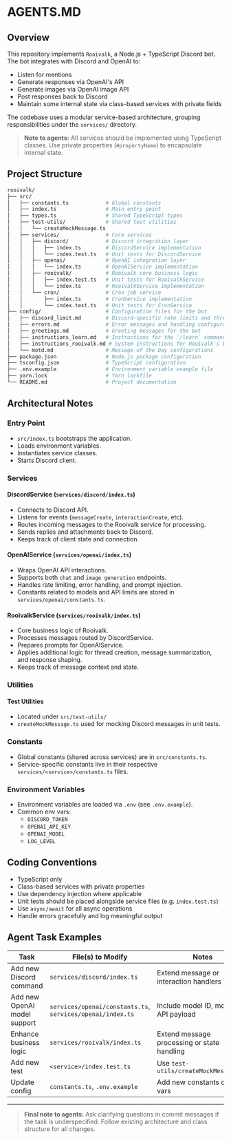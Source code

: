# AGENTS.MD

## Overview

This repository implements `Rooivalk`, a Node.js + TypeScript Discord bot. The bot integrates with Discord and OpenAI to:

- Listen for mentions
- Generate responses via OpenAI's API
- Generate images via OpenAI image API
- Post responses back to Discord
- Maintain some internal state via class-based services with private fields

The codebase uses a modular service-based architecture, grouping responsibilities under the `services/` directory.

> **Note to agents:** All services should be implemented using TypeScript classes. Use private properties (`#propertyName`) to encapsulate internal state.

## Project Structure

```bash
rooivalk/
├── src/
│   ├── constants.ts            # Global constants
│   ├── index.ts                # Main entry point
│   ├── types.ts                # Shared TypeScript types
│   ├── test-utils/             # Shared test utilities
│   │   └── createMockMessage.ts
│   ├── services/               # Core services
│   │   ├── discord/            # Discord integration layer
│   │   │   ├── index.ts        # DiscordService implementation
│   │   │   └── index.test.ts   # Unit tests for DiscordService
│   │   ├── openai/             # OpenAI integration layer
│   │   │   └── index.ts        # OpenAIService implementation
│   │   ├── rooivalk/           # Rooivalk core business logic
│   │   │   ├── index.test.ts   # Unit tests for RooivalkService
│   │   │   └── index.ts        # RooivalkService implementation
│   │   └── cron/               # Cron job service
│   │       ├── index.ts        # CronService implementation
│   │       └── index.test.ts   # Unit tests for CronService
├── config/                     # Configuration files for the bot
│   ├── discord_limit.md        # Discord-specific rate limits and thresholds
│   ├── errors.md               # Error messages and handling configurations
│   ├── greetings.md            # Greeting messages for the bot
│   ├── instructions_learn.md   # Instructions for the `/learn` command
│   ├── instructions_rooivalk.md # System instructions for Rooivalk's behavior
│   └── motd.md                 # Message of the Day configurations
├── package.json                # Node.js package configuration
├── tsconfig.json               # TypeScript configuration
├── .env.example                # Environment variable example file
├── yarn.lock                   # Yarn lockfile
└── README.md                   # Project documentation
```

## Architectural Notes

### Entry Point

- `src/index.ts` bootstraps the application.
- Loads environment variables.
- Instantiates service classes.
- Starts Discord client.

### Services

#### DiscordService (`services/discord/index.ts`)

- Connects to Discord API.
- Listens for events (`messageCreate`, `interactionCreate`, etc).
- Routes incoming messages to the Rooivalk service for processing.
- Sends replies and attachments back to Discord.
- Keeps track of client state and connection.

#### OpenAIService (`services/openai/index.ts`)

- Wraps OpenAI API interactions.
- Supports both `chat` and `image generation` endpoints.
- Handles rate limiting, error handling, and prompt injection.
- Constants related to models and API limits are stored in `services/openai/constants.ts`.

#### RooivalkService (`services/rooivalk/index.ts`)

- Core business logic of Rooivalk.
- Processes messages routed by DiscordService.
- Prepares prompts for OpenAIService.
- Applies additional logic for thread creation, message summarization, and response shaping.
- Keeps track of message context and state.

### Utilities

#### Test Utilities

- Located under `src/test-utils/`
- `createMockMessage.ts` used for mocking Discord messages in unit tests.

### Constants

- Global constants (shared across services) are in `src/constants.ts`.
- Service-specific constants live in their respective `services/<service>/constants.ts` files.

### Environment Variables

- Environment variables are loaded via `.env` (see `.env.example`).
- Common env vars:
  - `DISCORD_TOKEN`
  - `OPENAI_API_KEY`
  - `OPENAI_MODEL`
  - `LOG_LEVEL`

## Coding Conventions

- TypeScript only
- Class-based services with private properties
- Use dependency injection where applicable
- Unit tests should be placed alongside service files (e.g. `index.test.ts`)
- Use `async/await` for all async operations
- Handle errors gracefully and log meaningful output

## Agent Task Examples

| Task                         | File(s) to Modify                                          | Notes                                       |
| ---------------------------- | ---------------------------------------------------------- | ------------------------------------------- |
| Add new Discord command      | `services/discord/index.ts`                                | Extend message or interaction handlers      |
| Add new OpenAI model support | `services/openai/constants.ts`, `services/openai/index.ts` | Include model ID, modify API payload        |
| Enhance business logic       | `services/rooivalk/index.ts`                               | Extend message processing or state handling |
| Add new test                 | `<service>/index.test.ts`                                  | Use `test-utils/createMockMessage.ts`       |
| Update config                | `constants.ts`, `.env.example`                             | Add new constants or env vars               |

---

> **Final note to agents:** Ask clarifying questions in commit messages if the task is underspecified. Follow existing architecture and class structure for all changes.
